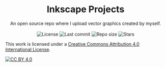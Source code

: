 <div align="center">
  <h1 align="center">Inkscape Projects</h1>
  An open source repo where I upload vector graphics created by myself.
</div>
<br>

 <div align="center">
    <img alt="License" src="https://img.shields.io/badge/License-CC_BY_4.0-c3e7ff?style=flat-square">
    <img alt="Last commit" src="https://img.shields.io/github/last-commit/SuhasDissa/MellowMusic?color=c3e7ff&style=flat-square">
    <img alt="Repo size" src="https://img.shields.io/github/repo-size/SuhasDissa/MellowMusic?color=c3e7ff&style=flat-square">
    <img alt="Stars" src="https://img.shields.io/github/stars/SuhasDissa/MellowMusic?color=c3e7ff&style=flat-square">
    <br>
</div>



This work is licensed under a
[Creative Commons Attribution 4.0 International License][cc-by].

[![CC BY 4.0][cc-by-image]][cc-by]

[cc-by]: http://creativecommons.org/licenses/by/4.0/
[cc-by-image]: https://i.creativecommons.org/l/by/4.0/88x31.png
